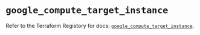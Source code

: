 # `google_compute_target_instance`

Refer to the Terraform Registory for docs: [`google_compute_target_instance`](https://registry.terraform.io/providers/hashicorp/google-beta/5.0.0/docs/resources/google_compute_target_instance).

